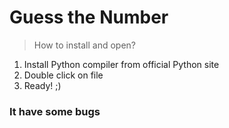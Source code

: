 # Guess the Number

> How to install and open?
1. Install Python compiler from official Python site
2. Double click on file
3. Ready! ;)

### It have some bugs

